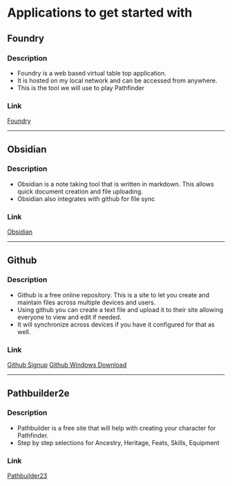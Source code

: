 # Applications to get started with

## Foundry

### Description
- Foundry is a web based virtual table top application.
- It is hosted on my local network and can be accessed from anywhere.
- This is the tool we will use to play Pathfinder

### Link
[Foundry](http://panadasauce.evilguyz.com)

---

## Obsidian

### Description
- Obsidian is a note taking tool that is written in markdown. This allows quick document creation and file uploading. 
- Obsidian also integrates with github for file sync

### Link
[Obsidian](https://obsidian.md)

---

## Github

### Description
- Github is a free online repository. This is a site to let you create and maintain files across multiple devices and users.
- Using github you can create a text file and upload it to their site allowing everyone to view and edit if needed.
- It will synchronize across devices if you have it configured for that as well.

### Link
[Github Signup](https://github.com/signup?ref_cta=Sign+up&ref_loc=header+logged+out&ref_page=%2F&source=header-home)
[Github Windows Download](https://desktop.github.com/)

---

## Pathbuilder2e

### Description
- Pathbuilder is a free site that will help with creating your character for Pathfinder.
- Step by step selections for Ancestry, Heritage, Feats, Skills, Equipment

### Link
[Pathbuilder23](https://pathbuilder2e.com/)

